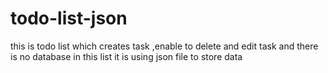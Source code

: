 # todo-list-json
this is todo list which creates task ,enable to delete and edit task and there is no database in this list it is using json file to store data
